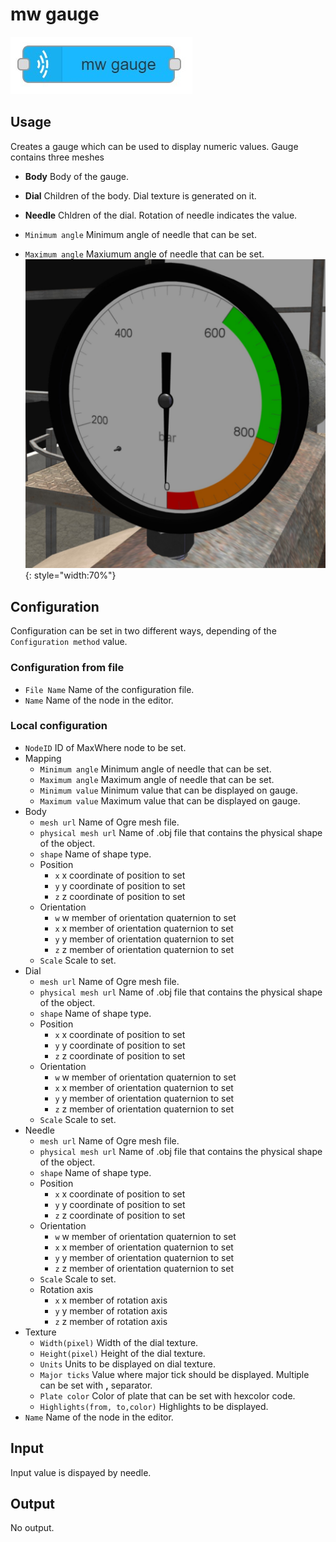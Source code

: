 # mw gauge

![gauge node](../img/gauge-node.jpg)

## Usage
Creates a gauge which can be used to display numeric values.
Gauge contains three meshes
- **Body** Body of the gauge.
- **Dial** Children of the body. Dial texture is generated on it.
- **Needle** Chldren of the dial. Rotation of needle indicates the value.

- `Minimum angle` Minimum angle of needle that can be set.
- `Maximum angle`  Maxiumum angle of needle that can be set.
![gauge](../img/gauge.jpg){: style="width:70%"}
## Configuration
Configuration can be set in two different ways, depending of the `Configuration method` value.
### Configuration from file

- `File Name` Name of the configuration file.
- `Name` Name of the node in the editor.

### Local configuration


- `NodeID` ID of MaxWhere node to be set.
- Mapping
    * `Minimum angle` Minimum angle of needle that can be set.
    * `Maximum angle`  Maximum angle of needle that can be set.
    * `Minimum value` Minimum value that can be displayed on gauge.
    * `Maximum value`  Maximum value that can be displayed on gauge.
- Body
    * `mesh url` Name of Ogre mesh file.
    * `physical mesh url` Name of .obj file that contains the physical shape of the object.
    * `shape` Name of shape type.
    * Position
        + `x` x coordinate of position to set
        + `y` y coordinate of position to set
        + `z` z coordinate of position to set
    * Orientation
        + `w` w member of orientation quaternion to set
        + `x` x member of orientation quaternion to set
        + `y` y member of orientation quaternion to set
        + `z` z member of orientation quaternion to set
    * `Scale` Scale to set.
- Dial
    * `mesh url` Name of Ogre mesh file.
    * `physical mesh url` Name of .obj file that contains the physical shape of the object.
    * `shape` Name of shape type.
    * Position
        + `x` x coordinate of position to set
        + `y` y coordinate of position to set
        + `z` z coordinate of position to set
    * Orientation
        + `w` w member of orientation quaternion to set
        + `x` x member of orientation quaternion to set
        + `y` y member of orientation quaternion to set
        + `z` z member of orientation quaternion to set
    * `Scale` Scale to set.
- Needle
    * `mesh url` Name of Ogre mesh file.
    * `physical mesh url` Name of .obj file that contains the physical shape of the object.
    * `shape` Name of shape type.
    * Position
        + `x` x coordinate of position to set
        + `y` y coordinate of position to set
        + `z` z coordinate of position to set
    * Orientation
        + `w` w member of orientation quaternion to set
        + `x` x member of orientation quaternion to set
        + `y` y member of orientation quaternion to set
        + `z` z member of orientation quaternion to set
    * `Scale` Scale to set.
    * Rotation axis
        + `x` x member of rotation axis
        + `y` y member of rotation axis
        + `z` z member of rotation axis
- Texture
    * `Width(pixel)` Width of the dial texture.
    * `Height(pixel)` Height of the dial texture.
    * `Units` Units to be displayed on dial texture.
    * `Major ticks` Value where major tick should be displayed. Multiple can be set with **,** separator.
    * `Plate color` Color of plate that can be set with hexcolor code.
    * `Highlights(from, to,color)` Highlights to be displayed.
- `Name` Name of the node in the editor.


        




        
## Input
Input value is dispayed by needle.

## Output
No output.

